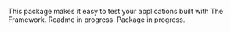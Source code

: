 This package makes it easy to test your applications built with The Framework.
Readme in progress. Package in progress.